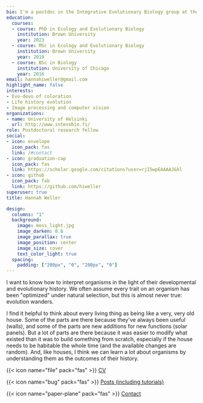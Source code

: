 ```yaml
---
bio: I'm a postdoc in the Integrative Evolutionary Biology group at the University of Helsinki studying the evo-devo of fish color.
education:
  courses:
  - course: PhD in Ecology and Evolutionary Biology
    institution: Brown University
    year: 2023
  - course: MSc in Ecology and Evolutionary Biology
    institution: Brown University
    year: 2019
  - course: BSc in Biology
    institution: University of Chicago
    year: 2016
email: hannahiweller@gmail.com
highlight_name: false
interests:
- Evo-devo of coloration
- Life history evolution
- Image processing and computer vision
organizations:
- name: University of Helsinki
  url: http://www.intevobio.fi/
role: Postdoctoral research fellow
social:
- icon: envelope
  icon_pack: fas
  link: /#contact
- icon: graduation-cap
  icon_pack: fas
  link: https://scholar.google.com/citations?user=rjI5wpEAAAAJ&hl
- icon: github
  icon_pack: fab
  link: https://github.com/hiweller
superuser: true
title: Hannah Weller

design:
  columns: "1"
  background:
    image: moss_light.jpg
    image_darken: 0.8
    image_parallax: true
    image_position: center
    image_size: cover
    text_color_light: true
  spacing:
    padding: ["200px", "0", "200px", "0"]
---
```


I want to know how to interpret organisms in the light of their developmental and evolutionary history. We often assume every trait on an organism has been "optimized" under natural selection, but this is almost never true: evolution wanders. 

I find it helpful to think about every living thing as being like a very, very old house. Some of the parts are there because they've always been useful (walls), and some of the parts are new additions for new functions (solar panels). But a lot of parts are there because it was easier to modify what existed than it was to build something from scratch, especially if the house needs to be habitable the whole time (and the available changes are random). And, like houses, I think we can learn a lot about organisms by understanding them as the outcomes of their history.

{{< icon name="file" pack="fas" >}} 
[CV](/cv) 

{{< icon name="bug" pack="fas" >}} [Posts (including tutorials)](/post/) 

{{< icon name="paper-plane" pack="fas" >}} [Contact](#contact)  